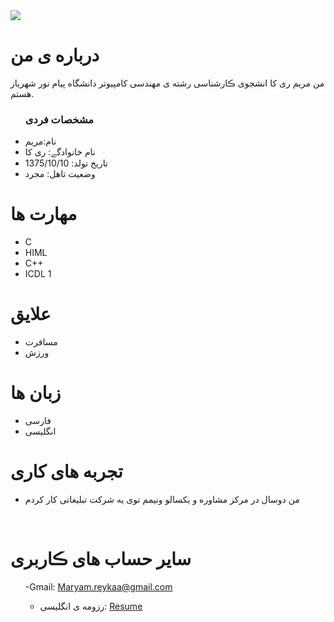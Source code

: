 <img src="https://avatars.githubusercontent.com/u/87013186?s=400&u=c5e5b2292d53c4a4481316b4ca62e8cf875b7813&v=4"/>
<h1> درباره ی من</h1>
  <p> من مریم ری کا انشجوی ڪارشناسی رشته ی مهندسی کامپیوتر دانشگاه پیام نور شهریار  هستم.</p>
  
  <ul>
    <h3> مشخصات فردی</h3>
  <li>نام:مریم</li>
  <li>نام خانوادگے: ری کا</li>
  <li>تاریخ تولد: 1375/10/10</li>
  <li>وضعیت تاهل: مجرد</li>

</ul>

  
<h1>مهارت ها</h1>

<ul>
       <li>C</li>
    <li>HIML</li>
    <li>C++</li>
    <li>ICDL 1</li>
   </ul>

<h1>علایق </h1>
<ul>
 <li> مسافرت</li>
 <li> ورزش  </li>
</ul>

<h1> زبان ها</h1>
<ul>
  <li>فارسی</li>
    <li>انگلیسی</li>
</ul>

<h1> تجربه های کاری </h1>
<ul>
   <li>من دوسال در مرکز مشاوره و یکسالو ونیمم توی یه شرکت تبلیغاتی کار کردم</li>
</ul>

<br/>

<h1> سایر حساب های ڪاربری </h1>
<ul>
 
-Gmail: Maryam.reykaa@gmail.com
   - رزومه ی انگلیسی: <a href="https://maryamreyka.github.io/resume.EN/"> Resume </a>
</ul>
